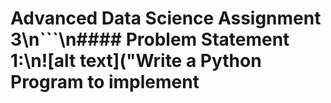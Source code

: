 # Advanced Data Science Assignment 3\n```\n#### Problem Statement​ ​1:\n![alt text]("Write a Python Program to implement 